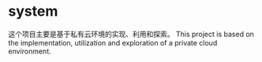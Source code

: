 # system
这个项目主要是基于私有云环境的实现、利用和探索。 
This project is based on the implementation, utilization and exploration of a private cloud environment.
